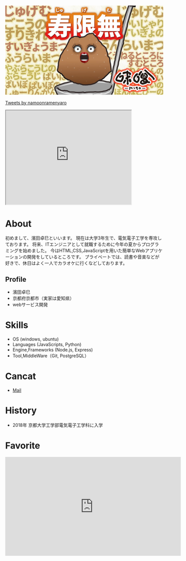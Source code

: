 ![プロフィール写真](unchiku.jpg)

<a class="twitter-timeline" data-width="400" data-height="600" href="https://twitter.com/namoonramenyaro?ref_src=twsrc%5Etfw">Tweets by namoonramenyaro</a> <script async src="https://platform.twitter.com/widgets.js" charset="utf-8"></script>

<iframe src="https://www.openprocessing.org/sketch/966270/embed/" width="400" height="300"></iframe>

# About
初めまして、濱田卓巳といいます。
現在は大学3年生で、電気電子工学を専攻しております。
将来、ITエンジニアとして就職するために今年の夏からプログラミングを始めました。
今はHTML,CSS,JavaScriptを用いた簡単なWebアプリケーションの開発をしているところです。
プライベートでは、読書や音楽などが好きで、休日はよく一人でカラオケに行くなどしております。

## Profile
- 濱田卓巳
- 京都府京都市（実家は愛知県）
- webサービス開発

# Skills
- OS (windows, ubuntu)
- Languages (JavaScripts, Python)
- Engine,Frameworks (Node.js, Express)
- Tool,MiddleWare（Git, PostgreSQL）

# Cancat
- [Mail](mailto:hamadagreatman@gmail.com)

# History
- 2018年 京都大学工学部電気電子工学科に入学

# Favorite

<iframe width="560" height="315" src="https://www.youtube.com/embed/I_PRLzrEBbc" frameborder="0" allow="accelerometer; autoplay; clipboard-write; encrypted-media; gyroscope; picture-in-picture" allowfullscreen></iframe>
